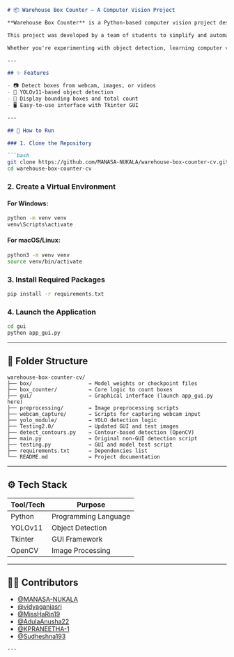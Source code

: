 
````markdown
# 📦 Warehouse Box Counter – A Computer Vision Project

**Warehouse Box Counter** is a Python-based computer vision project designed to automatically **detect and count boxes** in warehouse images and videos using the **YOLOv11** object detection model.

This project was developed by a team of students to simplify and automate inventory estimation in warehouse settings. It works with **images, webcam input, or video streams** and visually marks each detected box with bounding boxes while also displaying the total count — all through a clean and interactive graphical interface built with **Tkinter**.

Whether you're experimenting with object detection, learning computer vision, or building smart warehouse applications — this project serves as a practical example of how AI can streamline real-world logistics.

---

## ✨ Features

- 📷 Detect boxes from webcam, images, or videos  
- 🧠 YOLOv11-based object detection  
- 🎯 Display bounding boxes and total count  
- 🖥️ Easy-to-use interface with Tkinter GUI  

---

## 🚀 How to Run

### 1. Clone the Repository

```bash
git clone https://github.com/MANASA-NUKALA/warehouse-box-counter-cv.git
cd warehouse-box-counter-cv
````

### 2. Create a Virtual Environment

#### For Windows:

```bash
python -m venv venv
venv\Scripts\activate
```

#### For macOS/Linux:

```bash
python3 -m venv venv
source venv/bin/activate
```

### 3. Install Required Packages

```bash
pip install -r requirements.txt
```

### 4. Launch the Application

```bash
cd gui
python app_gui.py
```

---

## 📁 Folder Structure

```
warehouse-box-counter-cv/
├── box/                  → Model weights or checkpoint files
├── box_counter/          → Core logic to count boxes
├── gui/                  → Graphical interface (launch app_gui.py here)
├── preprocessing/        → Image preprocessing scripts
├── webcam_capture/       → Scripts for capturing webcam input
├── yolo_module/          → YOLO detection logic
├── Testing2.0/           → Updated GUI and test images
├── detect_contours.py    → Contour-based detection (OpenCV)
├── main.py               → Original non-GUI detection script
├── testing.py            → GUI and model test script
├── requirements.txt      → Dependencies list
└── README.md             → Project documentation
```

---

## ⚙️ Tech Stack

| Tool/Tech | Purpose              |
| --------- | -------------------- |
| Python    | Programming Language |
| YOLOv11   | Object Detection     |
| Tkinter   | GUI Framework        |
| OpenCV    | Image Processing     |

---

## 👩‍💻 Contributors

* [@MANASA-NUKALA](https://github.com/MANASA-NUKALA)
* [@vidyaganjasri](https://github.com/vidyaganjasri)
* [@MissHaRin19](https://github.com/MissHaRin19)
* [@AdulaAnusha22](https://github.com/AdulaAnusha22)
* [@KPRANEETHA-1](https://github.com/KPRANEETHA-1)
* [@Sudheshna193](https://github.com/Sudheshna193)

```
---
```
